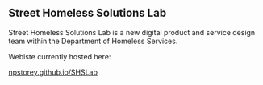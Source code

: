 ## Street Homeless Solutions Lab

Street Homeless Solutions Lab is a new digital product and service design team within the Department of Homeless Services.

Webiste currently hosted here:

 <a href="https://npstorey.github.io/SHSLab/">npstorey.github.io/SHSLab</a>
